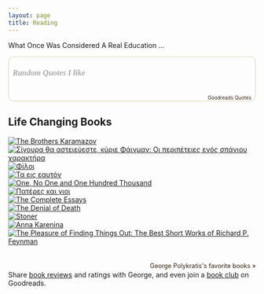 ```yaml
---
layout: page
title: Reading
---
```


What Once Was Considered  A Real Education ...

<div style="border: 2px solid #EBE8D5; border-radius:10px; padding: 0px 7px 0px 7px;"><h3 style=""><a href="https://www.goodreads.com/user/show/98951412-george-polykratis" style="text-decoration: none;color:#aaa;font-family:georgia,serif;font-style:italic;" rel="nofollow">Random Quotes I like</a></h3><br/><div id="gr_quote_body"></div><script src="https://www.goodreads.com/quotes/widget/98951412-george-polykratis?v=2" type="text/javascript"></script><div style="text-align: right;"><a href="https://www.goodreads.com/quotes" style="color: #382110; text-decoration: none; font-size: 10px;" rel="nofollow">Goodreads Quotes</a></div></div>

## Life Changing Books
  <div class="gr_grid_container">
    <div>
      <a title="The Brothers Karamazov" rel="nofollow" href="https://www.goodreads.com/book/show/4934.The_Brothers_Karamazov"><img alt="The Brothers Karamazov" border="0" src="https://i.gr-assets.com/images/S/compressed.photo.goodreads.com/books/1427728126l/4934._SX50_.jpg" />
      </a>
    </div>
    <div>
      <a title="Σίγουρα θα αστειεύεστε, κύριε Φάινμαν: Οι περιπέτειες ενός σπάνιου χαρακτήρα" rel="nofollow" href="https://www.goodreads.com/book/show/26156824"><img alt="Σίγουρα θα αστειεύεστε, κύριε Φάινμαν: Οι περιπέτειες ενός σπάνιου χαρακτήρα" border="0" src="https://i.gr-assets.com/images/S/compressed.photo.goodreads.com/books/1440418993l/26156824._SX50_.jpg" />
      </a>
    </div>
    <div>
      <a title="Φίλοι" rel="nofollow" href="https://www.goodreads.com/book/show/36680239"><img alt="Φίλοι" border="0" src="https://i.gr-assets.com/images/S/compressed.photo.goodreads.com/books/1511900898l/36680239._SX50_.jpg" />
     </a>
    </div>
    <div>
      <a title="Τα εις εαυτόν" rel="nofollow" href="https://www.goodreads.com/book/show/16106598"><img alt="Τα εις εαυτόν" border="0" src="https://i.gr-assets.com/images/S/compressed.photo.goodreads.com/books/1600854971l/16106598._SX50_.jpg" />
      </a>
    </div>
    <div>
      <a title="One, No One and One Hundred Thousand" rel="nofollow" href="https://www.goodreads.com/book/show/12117.One_No_One_and_One_Hundred_Thousand"><img alt="One, No One and One Hundred Thousand" border="0" src="https://i.gr-assets.com/images/S/compressed.photo.goodreads.com/books/1388199785l/12117._SY75_.jpg" />
     </a>
    </div>
    <div>
      <a title="Πατέρες και γιοι" rel="nofollow" href="https://www.goodreads.com/book/show/28241088"><img alt="Πατέρες και γιοι" border="0" src="https://i.gr-assets.com/images/S/compressed.photo.goodreads.com/books/1648496155l/28241088._SX50_.jpg" />
    </a>
    </div>
    <div>
      <a title="The Complete Essays" rel="nofollow" href="https://www.goodreads.com/book/show/30735.The_Complete_Essays"><img alt="The Complete Essays" border="0" src="https://i.gr-assets.com/images/S/compressed.photo.goodreads.com/books/1657542435l/30735._SY75_.jpg" /></a></div>
    <div>
      <a title="The Denial of Death" rel="nofollow" href="https://www.goodreads.com/book/show/52393457-the-denial-of-death"><img alt="The Denial of Death" border="0" src="https://i.gr-assets.com/images/S/compressed.photo.goodreads.com/books/1584266014l/52393457._SY75_.jpg" /></a></div>
<div>
     <a title="Stoner" rel="nofollow" href="https://www.goodreads.com/book/show/166997.Stoner"><img alt="Stoner" border="0" src="https://i.gr-assets.com/images/S/compressed.photo.goodreads.com/books/1320600716l/166997._SY75_.jpg" />
     </a></div>
    <div>
      <a title="Anna Karenina" rel="nofollow" href="https://www.goodreads.com/book/show/155.Anna_Karenina"><img alt="Anna Karenina" border="0" src="https://i.gr-assets.com/images/S/compressed.photo.goodreads.com/books/1288758122l/155._SY75_.jpg" />
      </a>
    </div>
    <div>
      <a title="The Pleasure of Finding Things Out: The Best Short Works of Richard P. Feynman" rel="nofollow" href="https://www.goodreads.com/book/show/10260.The_Pleasure_of_Finding_Things_Out"><img alt="The Pleasure of Finding Things Out: The Best Short Works of Richard P. Feynman" border="0" src="https://i.gr-assets.com/images/S/compressed.photo.goodreads.com/books/1386924005l/10260._SY75_.jpg" />
      </a>
  </div>
    <br style="clear: both"/><br/><a class="gr_grid_branding" style="font-size: .9em; color: #382110; text-decoration: none; float: right; clear: both" rel="nofollow" href="https://www.goodreads.com/user/show/98951412-george-polykratis">George Polykratis's favorite books »
  </a>
  <noscript><br/>Share <a rel="nofollow" href="/">book reviews</a> and ratings with George, and even join a <a rel="nofollow" href="/group">book club</a> on Goodreads.</noscript>
  </div>
